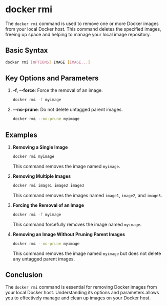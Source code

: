 # docker rmi

The `docker rmi` command is used to remove one or more Docker images from your local Docker host. This command deletes the specified images, freeing up space and helping to manage your local image repository.

## Basic Syntax
```sh
docker rmi [OPTIONS] IMAGE [IMAGE...]
```

## Key Options and Parameters

1. **-f, --force**: Force the removal of an image.
   ```sh
   docker rmi -f myimage
   ```

2. **--no-prune**: Do not delete untagged parent images.
   ```sh
   docker rmi --no-prune myimage
   ```

## Examples

1. **Removing a Single Image**
   ```sh
   docker rmi myimage
   ```
   This command removes the image named `myimage`.

2. **Removing Multiple Images**
   ```sh
   docker rmi image1 image2 image3
   ```
   This command removes the images named `image1`, `image2`, and `image3`.

3. **Forcing the Removal of an Image**
   ```sh
   docker rmi -f myimage
   ```
   This command forcefully removes the image named `myimage`.

4. **Removing an Image Without Pruning Parent Images**
   ```sh
   docker rmi --no-prune myimage
   ```
   This command removes the image named `myimage` but does not delete any untagged parent images.

## Conclusion
The `docker rmi` command is essential for removing Docker images from your local Docker host. Understanding its options and parameters allows you to effectively manage and clean up images on your Docker host.
